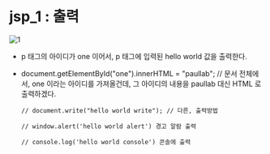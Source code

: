 # jsp_1 : 출력


![1](https://user-images.githubusercontent.com/37132897/158106592-bbedc137-79e5-4d2f-aaec-1066907524af.JPG)
- p 태그의 아이디가 one 이어서, p 태그에 입력된 hello world 값을 출력한다.

- document.getElementById("one").innerHTML = "paullab"; 
// 문서 전체에서, one 이라는 아이디를 가져올건데, 그 아이디의 내용을 paullab 대신 HTML 로 출력하겠다.

      // document.write("hello world write"); // 다른, 출력방법
      
      // window.alert('hello world alert') 경고 알람 출력
      
      // console.log('hello world console') 콘솔에 출력

